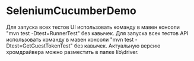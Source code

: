 # SeleniumCucumberDemo
Для запуска всех тестов UI использовать команду в мавен консоли "mvn test -Dtest=RunnerTest" без кавычек.
Для запуска всех тестов API использовать команду в мавен консоли "mvn test -Dtest=GetGuestTokenTest" без кавычек.
Актуальную версию хромдрайвера можно разместить в папке lib\driver.
